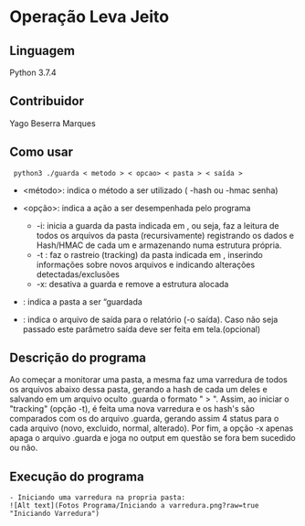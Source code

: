 # Operação Leva Jeito

## Linguagem
Python 3.7.4
## Contribuidor
Yago Beserra Marques
## Como usar
`` python3 ./guarda < metodo > < opcao> < pasta > < saída >``  

- <método>: indica o método a ser utilizado ( -hash ou -hmac senha)

- <opção>: indica a ação a ser desempenhada pelo programa
    - -i: inicia a guarda da pasta indicada em <pasta>, ou seja, faz a leitura de todos os arquivos da pasta (recursivamente)
registrando os dados e Hash/HMAC de cada um e armazenando numa estrutura própria.
    - -t : faz o rastreio (tracking) da pasta indicada em <pasta>, inserindo informações sobre novos arquivos e indicando
alterações detectadas/exclusões
    - -x:  desativa a guarda e remove a estrutura alocada

- <pasta>: indica a pasta a ser “guardada

- <saida>: indica o arquivo de saída para o relatório (-o saída). Caso não seja passado este parâmetro saída deve ser feita em tela.(opcional)  
## Descrição do programa
Ao começar a monitorar uma pasta, a mesma faz uma varredura de todos os arquivos abaixo dessa pasta, gerando a hash de cada um deles e salvando em um arquivo oculto .guarda o formato "<filename> > <hash>". Assim, ao iniciar o "tracking" (opção -t), é feita uma nova varredura e os hash's são comparados com os do arquivo .guarda, gerando assim 4 status para o cada arquivo (novo, excluido, normal, alterado). Por fim, a opção -x apenas apaga o arquivo .guarda e joga no output em questão se fora bem sucedido ou não.
## Execução do programa
    - Iniciando uma varredura na propria pasta:
    ![Alt text](Fotos Programa/Iniciando a varredura.png?raw=true "Iniciando Varredura")
